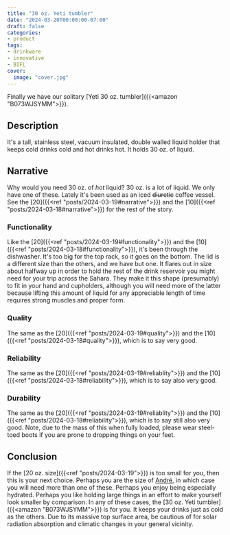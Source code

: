 ```yaml
---
title: "30 oz. Yeti tumbler"
date: "2024-03-20T00:00:00-07:00"
draft: false
categories:
- product
tags:
- drinkware
- innovative
- BIFL
cover:
  image: "cover.jpg"
---
```

Finally we have our solitary [Yeti 30 oz. tumbler]({{<amazon "B073WJSYMM">}}).
<!--more-->
## Description

It's a tall, stainless steel, vacuum insulated, double walled liquid holder that keeps cold drinks cold and hot drinks hot. It holds 30 oz. of liquid.

## Narrative

Why would you need 30 oz. of *hot* liquid? 30 oz. is a lot of liquid. We only have one of these. Lately it's been used as an iced ~~diuretic~~ coffee vessel. See the [20]({{<ref "posts/2024-03-19#narrative">}}) and the [10]({{<ref "posts/2024-03-18#narrative">}}) for the rest of the story.

### Functionality

Like the [20]({{<ref "posts/2024-03-19#functionality">}}) and the [10]({{<ref "posts/2024-03-18#functionality">}}), it's been through the dishwasher. It's too big for the top rack, so it goes on the bottom. The lid is a different size than the others, and we have but one. It flares out in size about halfway up in order to hold the rest of the drink reservoir you might need for your trip across the Sahara. They make it this shape (presumably) to fit in your hand and cupholders, although you will need more of the latter because lifting this amount of liquid for any appreciable length of time requires strong muscles and proper form.

### Quality

The same as the [20]({{<ref "posts/2024-03-19#quality">}}) and the [10]({{<ref "posts/2024-03-18#quality">}}), which is to say very good.

### Reliability

The same as the [20]({{<ref "posts/2024-03-19#reliablity">}}) and the [10]({{<ref "posts/2024-03-18#reliability">}}), which is to say also very good.

### Durability

The same as the [20]({{<ref "posts/2024-03-19#reliablity">}}) and the [10]({{<ref "posts/2024-03-18#reliability">}}), which is to say still also very good. Note, due to the mass of this when fully loaded, please wear steel-toed boots if you are prone to dropping things on your feet.

## Conclusion

If the [20 oz. size]({{<ref "posts/2024-03-19">}}) is too small for you, then this is your next choice. Perhaps you are the size of [André](https://en.wikipedia.org/wiki/André_the_Giant), in which case you will need more than one of these. Perhaps you enjoy being especially hydrated. Perhaps you like holding large things in an effort to make yourself look smaller by comparison. In any of these cases, the [30 oz. Yeti tumbler]({{<amazon "B073WJSYMM">}}) is for you. It keeps your drinks just as cold as the others. Due to its massive top surface area, be cautious of for solar radiation absorption and climatic changes in your general vicinity.